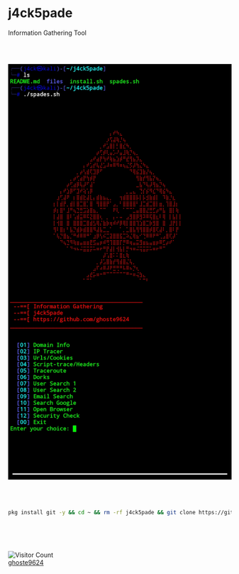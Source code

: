 # j4ck5pade
   Information Gathering Tool

<br>
<br>

![alt text](https://github.com/ghoste9624/j4ck5pade/blob/main/files%2FScreenshot_20250420-200656_Termux.jpg)

<br>
<br>

```bash
pkg install git -y && cd ~ && rm -rf j4ck5pade && git clone https://github.com/ghoste9624/j4ck5pade && cd j4ck5pade && chmod +x * && ./install.sh && ./spades.sh
```

<br>
<br>
<br>

![Visitor Count](https://profile-counter.glitch.me/{ghoste9624}/count.svg)
<br>
[ghoste9624](https://github.com/ghoste9624)
